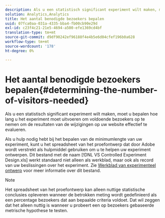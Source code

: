 ```yaml
---
description: Als u een statistisch significant experiment wilt maken, moet u bepalen hoe lang u het experiment moet uitvoeren om voldoende bezoekers op te nemen om de resultaten van de wijzigingen op uw website effectief te evalueren.
solution: Analytics,Analytics
title: Het aantal benodigde bezoekers bepalen
uuid: 07fca0aa-031a-4335-bba4-fb00cb90e29d
exl-id: c23f4c21-21e5-4694-a500-efe1369cd4bf
translation-type: tm+mt
source-git-commit: d9df90242ef96188f4e4b5e6d04cfef196b0a628
workflow-type: tm+mt
source-wordcount: '178'
ht-degree: 0%

---
```


# Het aantal benodigde bezoekers bepalen{#determining-the-number-of-visitors-needed}

Als u een statistisch significant experiment wilt maken, moet u bepalen hoe lang u het experiment moet uitvoeren om voldoende bezoekers op te nemen om de resultaten van de wijzigingen op uw website effectief te evalueren.

Als u hulp nodig hebt bij het bepalen van de minimumlengte van uw experiment, kunt u het spreadsheet van het proefontwerp dat door Adobe wordt verstrekt als hulpmiddel gebruiken om u te helpen uw experiment ontwerpen. Dit bestand met de naam [!DNL VS Controlled Experiment Design.xls] werkt standaard niet alleen als werkblad, maar ook als record van uw beslissingen over het experiment. Zie [Werkblad van experimenteel ontwerp](../../../home/c-undst-ctrld-exp/t-exp-dsn-spst.md#task-d7f674980fe9415d80371d6020bcf164) voor meer informatie over dit bestand.

>[!NOTE]
>
>Het spreadsheet van het proefontwerp kan alleen nuttige statistische conclusies opleveren wanneer de betrokken meting wordt gedefinieerd als een percentage bezoekers dat aan bepaalde criteria voldoet. Dat wil zeggen dat het alleen nuttig is wanneer u probeert een op bezoekers gebaseerde metrische hypothese te testen.
